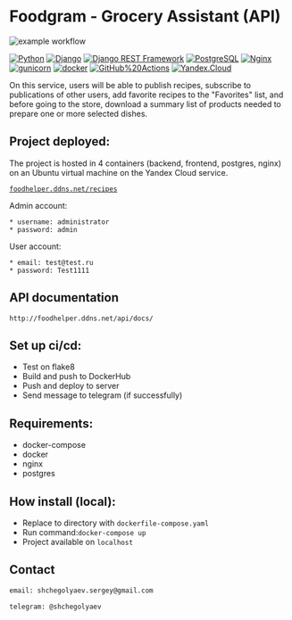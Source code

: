 # Foodgram - Grocery Assistant (API)
![example workflow](https://github.com/Shchegolyaev/foodgram-project-react/actions/workflows/main.yml/badge.svg)

[![Python](https://img.shields.io/badge/-Python-464646?style=flat-square&logo=Python)](https://www.python.org/)
[![Django](https://img.shields.io/badge/-Django-464646?style=flat-square&logo=Django)](https://www.djangoproject.com/)
[![Django REST Framework](https://img.shields.io/badge/-Django%20REST%20Framework-464646?style=flat-square&logo=Django%20REST%20Framework)](https://www.django-rest-framework.org/)
[![PostgreSQL](https://img.shields.io/badge/-PostgreSQL-464646?style=flat-square&logo=PostgreSQL)](https://www.postgresql.org/)
[![Nginx](https://img.shields.io/badge/-NGINX-464646?style=flat-square&logo=NGINX)](https://nginx.org/ru/)
[![gunicorn](https://img.shields.io/badge/-gunicorn-464646?style=flat-square&logo=gunicorn)](https://gunicorn.org/)
[![docker](https://img.shields.io/badge/-Docker-464646?style=flat-square&logo=docker)](https://www.docker.com/)
[![GitHub%20Actions](https://img.shields.io/badge/-GitHub%20Actions-464646?style=flat-square&logo=GitHub%20actions)](https://github.com/features/actions)
[![Yandex.Cloud](https://img.shields.io/badge/-Yandex.Cloud-464646?style=flat-square&logo=Yandex.Cloud)](https://cloud.yandex.ru/)

On this service, users will be able to publish recipes, subscribe to publications of other users, add favorite recipes to the "Favorites" list, and before going to the store, download a summary list of products needed to prepare one or more selected dishes.

## Project deployed:
The project is hosted in 4 containers (backend, frontend, postgres, nginx) on 
an Ubuntu virtual machine on the Yandex Cloud service.

<code>[foodhelper.ddns.net/recipes](http://foodhelper.ddns.net/recipes)
</code>


Admin account:
```
* username: administrator
* password: admin
```

User account:
```
* email: test@test.ru
* password: Test1111
```

## API documentation

```
http://foodhelper.ddns.net/api/docs/
```

## Set up ci/cd:
* Test on flake8
* Build and push to DockerHub
* Push and deploy to server
* Send message to telegram (if successfully)


## Requirements:
* docker-compose
* docker
* nginx
* postgres

## How install (local):

* Replace to directory with ```dockerfile-compose.yaml```
* Run command:```docker-compose up```
* Project available on ```localhost```





## Contact
```sh
email: shchegolyaev.sergey@gmail.com

telegram: @shchegolyaev
```